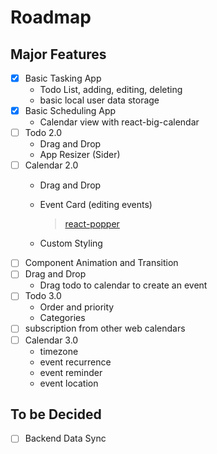 # Roadmap

## Major Features
- [x] Basic Tasking App
    - Todo List, adding, editing, deleting
    - basic local user data storage
- [x] Basic Scheduling App
    - Calendar view with react-big-calendar
- [ ] Todo 2.0
    - Drag and Drop
    - App Resizer (Sider)
- [ ] Calendar 2.0
    - Drag and Drop
    - Event Card (editing events)
      > [react-popper](https://popper.js.org/react-popper/v2/)

    - Custom Styling
- [ ] Component Animation and Transition
- [ ] Drag and Drop
    - Drag todo to calendar to create an event
- [ ] Todo 3.0
  - Order and priority 
  - Categories
- [ ] subscription from other web calendars
- [ ] Calendar 3.0
  - timezone
  - event recurrence
  - event reminder
  - event location

## To be Decided
- [ ] Backend Data Sync

